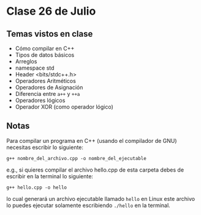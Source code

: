 # Clase 26 de Julio

## Temas vistos en clase

- Cómo compilar en C++
- Tipos de datos básicos
- Arreglos
- namespace std
- Header <bits/stdc++.h>
- Operadores Aritméticos
- Operadores de Asignación
- Diferencia entre `a++` y `++a`
- Operadores lógicos
- Operador XOR (como operador lógico)

## Notas

Para compilar un programa en C++ (usando el compilador de GNU)
necesitas escribir lo siguiente:
```
g++ nombre_del_archivo.cpp -o nombre_del_ejecutable
```
e.g., si quieres compilar el archivo hello.cpp de esta carpeta debes de
escribir en la terminal lo siguiente:
```
g++ hello.cpp -o hello
```
lo cual generará un archivo ejecutable llamado `hello`
en Linux este archivo lo puedes ejecutar solamente
escribiendo `./hello` en la terminal.
